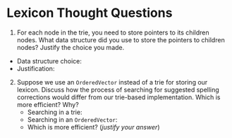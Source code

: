# Lexicon Thought Questions

 1. For each node in the trie, you need to store pointers to its children nodes. What data structure did you use to store the pointers to children nodes? Justify the choice you made.
   * Data structure choice:
   * Justification:
2. Suppose we use an `OrderedVector` instead of a trie for storing our lexicon. Discuss how the process of searching for suggested spelling corrections would differ from our trie-based implementation. Which is more efficient? Why?
   * Searching in a trie:
   * Searching in an `OrderedVector`:
   * Which is more efficient? (_justify your answer_)
